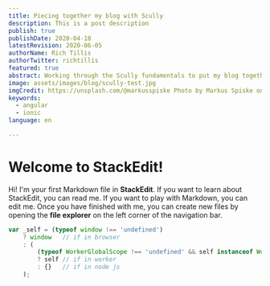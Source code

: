 ```yaml
---
title: Piecing together my blog with Scully
description: This is a post description
publish: true
publishDate: 2020-04-18
latestRevision: 2020-06-05
authorName: Rich Tillis
authorTwitter: richtillis
featured: true
abstract: Working through the Scully fundamentals to put my blog together. No article this time. Think of this as just my Scully Hello World.
image: assets/images/blog/scully-test.jpg
imgCredit: https://unsplash.com/@markusspiske Photo by Markus Spiske on Unsplash
keywords:
  - angular
  - ionic
language: en

---
```


# Welcome to StackEdit!

Hi! I'm your first Markdown file in **StackEdit**. If you want to learn about StackEdit, you can read me. If you want to play with Markdown, you can edit me. Once you have finished with me, you can create new files by opening the **file explorer** on the left corner of the navigation bar.

```ts
var _self = (typeof window !== 'undefined')
	? window   // if in browser
	: (
		(typeof WorkerGlobalScope !== 'undefined' && self instanceof WorkerGlobalScope)
		? self // if in worker
		: {}   // if in node js
	); 
```

